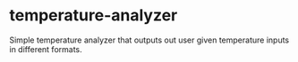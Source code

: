 # temperature-analyzer
Simple temperature analyzer that outputs out user given temperature inputs in different formats.
